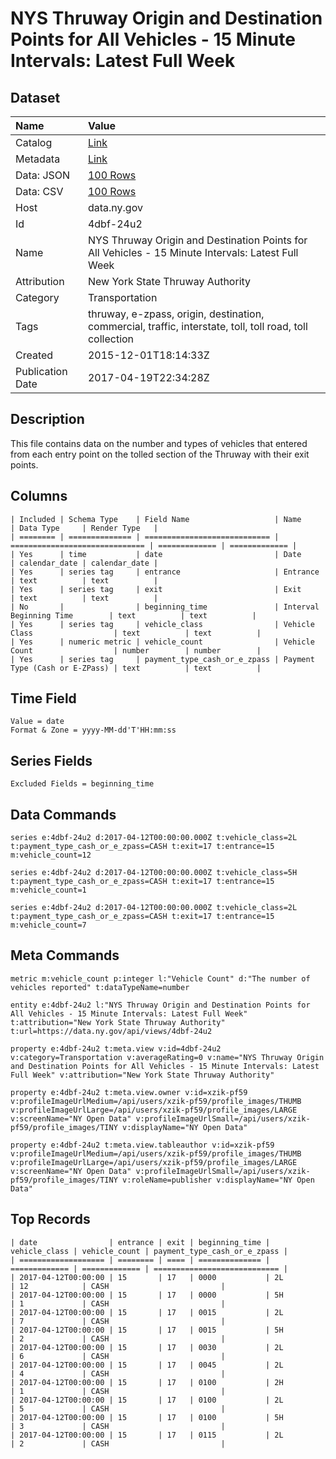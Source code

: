 # NYS Thruway Origin and Destination Points for All Vehicles - 15 Minute Intervals: Latest Full Week

## Dataset

| Name | Value |
| :--- | :---- |
| Catalog | [Link](https://catalog.data.gov/dataset/nys-thruway-origin-and-destination-points-for-all-vehicles-15-minute-intervals-latest-full) |
| Metadata | [Link](https://data.ny.gov/api/views/4dbf-24u2) |
| Data: JSON | [100 Rows](https://data.ny.gov/api/views/4dbf-24u2/rows.json?max_rows=100) |
| Data: CSV | [100 Rows](https://data.ny.gov/api/views/4dbf-24u2/rows.csv?max_rows=100) |
| Host | data.ny.gov |
| Id | 4dbf-24u2 |
| Name | NYS Thruway Origin and Destination Points for All Vehicles - 15 Minute Intervals: Latest Full Week |
| Attribution | New York State Thruway Authority |
| Category | Transportation |
| Tags | thruway, e-zpass, origin, destination, commercial, traffic, interstate, toll, toll road, toll collection |
| Created | 2015-12-01T18:14:33Z |
| Publication Date | 2017-04-19T22:34:28Z |

## Description

This file contains data on the number and types of vehicles that entered from each entry point on the tolled section of the Thruway with their exit points.

## Columns

```ls
| Included | Schema Type    | Field Name                   | Name                           | Data Type     | Render Type   |
| ======== | ============== | ============================ | ============================== | ============= | ============= |
| Yes      | time           | date                         | Date                           | calendar_date | calendar_date |
| Yes      | series tag     | entrance                     | Entrance                       | text          | text          |
| Yes      | series tag     | exit                         | Exit                           | text          | text          |
| No       |                | beginning_time               | Interval Beginning Time        | text          | text          |
| Yes      | series tag     | vehicle_class                | Vehicle Class                  | text          | text          |
| Yes      | numeric metric | vehicle_count                | Vehicle Count                  | number        | number        |
| Yes      | series tag     | payment_type_cash_or_e_zpass | Payment Type (Cash or E-ZPass) | text          | text          |
```

## Time Field

```ls
Value = date
Format & Zone = yyyy-MM-dd'T'HH:mm:ss
```

## Series Fields

```ls
Excluded Fields = beginning_time
```

## Data Commands

```ls
series e:4dbf-24u2 d:2017-04-12T00:00:00.000Z t:vehicle_class=2L t:payment_type_cash_or_e_zpass=CASH t:exit=17 t:entrance=15 m:vehicle_count=12

series e:4dbf-24u2 d:2017-04-12T00:00:00.000Z t:vehicle_class=5H t:payment_type_cash_or_e_zpass=CASH t:exit=17 t:entrance=15 m:vehicle_count=1

series e:4dbf-24u2 d:2017-04-12T00:00:00.000Z t:vehicle_class=2L t:payment_type_cash_or_e_zpass=CASH t:exit=17 t:entrance=15 m:vehicle_count=7
```

## Meta Commands

```ls
metric m:vehicle_count p:integer l:"Vehicle Count" d:"The number of vehicles reported" t:dataTypeName=number

entity e:4dbf-24u2 l:"NYS Thruway Origin and Destination Points for All Vehicles - 15 Minute Intervals: Latest Full Week" t:attribution="New York State Thruway Authority" t:url=https://data.ny.gov/api/views/4dbf-24u2

property e:4dbf-24u2 t:meta.view v:id=4dbf-24u2 v:category=Transportation v:averageRating=0 v:name="NYS Thruway Origin and Destination Points for All Vehicles - 15 Minute Intervals: Latest Full Week" v:attribution="New York State Thruway Authority"

property e:4dbf-24u2 t:meta.view.owner v:id=xzik-pf59 v:profileImageUrlMedium=/api/users/xzik-pf59/profile_images/THUMB v:profileImageUrlLarge=/api/users/xzik-pf59/profile_images/LARGE v:screenName="NY Open Data" v:profileImageUrlSmall=/api/users/xzik-pf59/profile_images/TINY v:displayName="NY Open Data"

property e:4dbf-24u2 t:meta.view.tableauthor v:id=xzik-pf59 v:profileImageUrlMedium=/api/users/xzik-pf59/profile_images/THUMB v:profileImageUrlLarge=/api/users/xzik-pf59/profile_images/LARGE v:screenName="NY Open Data" v:profileImageUrlSmall=/api/users/xzik-pf59/profile_images/TINY v:roleName=publisher v:displayName="NY Open Data"
```

## Top Records

```ls
| date                | entrance | exit | beginning_time | vehicle_class | vehicle_count | payment_type_cash_or_e_zpass | 
| =================== | ======== | ==== | ============== | ============= | ============= | ============================ | 
| 2017-04-12T00:00:00 | 15       | 17   | 0000           | 2L            | 12            | CASH                         | 
| 2017-04-12T00:00:00 | 15       | 17   | 0000           | 5H            | 1             | CASH                         | 
| 2017-04-12T00:00:00 | 15       | 17   | 0015           | 2L            | 7             | CASH                         | 
| 2017-04-12T00:00:00 | 15       | 17   | 0015           | 5H            | 2             | CASH                         | 
| 2017-04-12T00:00:00 | 15       | 17   | 0030           | 2L            | 6             | CASH                         | 
| 2017-04-12T00:00:00 | 15       | 17   | 0045           | 2L            | 4             | CASH                         | 
| 2017-04-12T00:00:00 | 15       | 17   | 0100           | 2H            | 1             | CASH                         | 
| 2017-04-12T00:00:00 | 15       | 17   | 0100           | 2L            | 5             | CASH                         | 
| 2017-04-12T00:00:00 | 15       | 17   | 0100           | 5H            | 3             | CASH                         | 
| 2017-04-12T00:00:00 | 15       | 17   | 0115           | 2L            | 2             | CASH                         | 
```